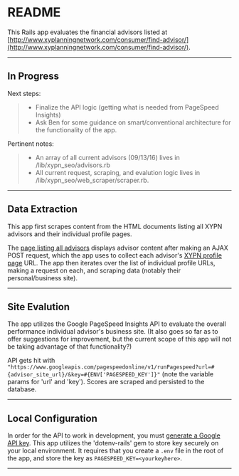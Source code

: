 # README

This Rails app evaluates the financial advisors listed at [http://www.xyplanningnetwork.com/consumer/find-advisor/](http://www.xyplanningnetwork.com/consumer/find-advisor/). 

--- 

## In Progress

Next steps:
> * Finalize the API logic (getting what is needed from PageSpeed Insights)
> * Ask Ben for some guidance on smart/conventional architecture for the functionality of the app.

Pertinent notes:
>* An array of all current advisors (09/13/16) lives in /lib/xypn_seo/advisors.rb
>* All current request, scraping, and evalution logic lives in /lib/xypn_seo/web_scraper/scraper.rb.

---

## Data Extraction

This app first scrapes content from the HTML documents listing all XYPN advisors and their individual profile pages.  

The [page listing all advisors](http://www.xyplanningnetwork.com/consumer/find-advisor/) displays advisor content after making an AJAX POST request, which the app uses to collect each advisor's [XYPN profile page](http://www.xyplanningnetwork.com/advisors/paul-v-sydlansky-mba-cfp/) URL. The app then iterates over the list of individual profile URLs, making a request on each, and scraping data (notably their personal/business site).  

---

## Site Evalution

The app utilizes the Google PageSpeed Insights API to evaluate the overall performance individual advisor's business site. (It also goes so far as to offer suggestions for improvement, but the current scope of this app will not be taking advantage of that functionality?)  

API gets hit with `"https://www.googleapis.com/pagespeedonline/v1/runPagespeed?url=#{advisor_site_url}/&key=#{ENV['PAGESPEED_KEY']}"` (note the variable params for 'url' and 'key'). Scores are scraped and persisted to the database.  

---

## Local Configuration

In order for the API to work in development, you must [generate a Google API key](https://console.developers.google.com/apis/credentials?project=xypn-scraper). This app utilizes the 'dotenv-rails' gem to store key securely on your local environment. It requires that you create a `.env` file in the root of the app, and store the key as `PAGESPEED_KEY=<yourkeyhere>`.

---


